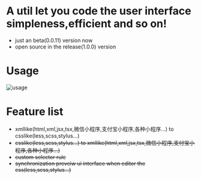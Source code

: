 # A util let you code the user interface simpleness,efficient and so on!
- just an beta(0.0.11) version now
- open source in the release(1.0.0) version
# Usage
![usage](https://tangxuelei.github.io/use.gif "usage")
# Feature list
- xmllike(html,xml,jsx,tsx,微信小程序,支付宝小程序,各种小程序...)  to csslike(less,scss,stylus...)
- ~~csslike(less,scss,stylus...) to xmllike(html,xml,jsx,tsx,微信小程序,支付宝小程序,各种小程序...)~~
- ~~custom selector rule~~
- ~~synchronization preveiw ui interface when editor the css(less,scss,stylus...)~~